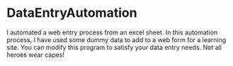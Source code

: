# DataEntryAutomation
I automated a web entry process from an excel sheet. 
In this automation process, I have used some dummy data to add to a web form for a learning site. 
You can modify this program to satisfy your data entry needs. Not all heroes wear capes!
